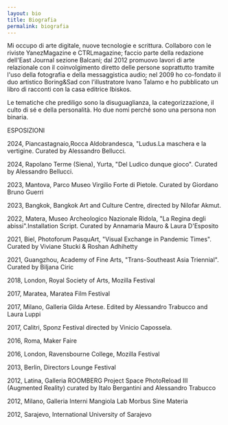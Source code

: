 ```yaml
---
layout: bio
title: Biografia  
permalink: biografia
---
```


<DIV ID="bio">
<P>
Mi occupo di arte digitale, nuove tecnologie e
scrittura. Collaboro con le riviste YanezMagazine e CTRLmagazine; faccio parte della redazione dell'East Journal sezione Balcani;
dal 2012 promuovo lavori di arte relazionale con il coinvolgimento
diretto delle persone soprattutto tramite l'uso della fotografia e
della messaggistica audio; nel 2009 ho co-fondato il duo artistico
Boring&Sad con l’illustratore Ivano Talamo e ho pubblicato un libro di
racconti con la casa editrice Ibiskos.
</P>
<P>
Le tematiche che prediligo sono la disuguaglianza, la
categorizzazione, il culto di sé e della personalità.
Ho due nomi perché sono una persona non binaria.
</P>
</DIV>

<span style="text-transform: uppercase">
Esposizioni
</span>

2024, Piancastagnaio,Rocca Aldobrandesca, "Ludus.La maschera e la vertigine. Curated by Alessandro Bellucci.

2024, Rapolano Terme (Siena), Yurta, "Del Ludico dunque gioco". Curated by Alessandro Bellucci.

2023, Mantova, Parco Museo Virgilio Forte di Pietole. Curated by Giordano Bruno Guerri

2023, Bangkok, Bangkok Art and Culture Centre, directed by Nilofar Akmut.

2022, Matera, Museo Archeologico Nazionale Ridola, "La Regina degli abissi".Installation Script.  Curated by Annamaria Mauro & Laura D'Esposito

2021, Biel, Photoforum PasquArt, "Visual Exchange in Pandemic Times". Curated by Viviane Stucki & Roshan Adhihetty

2021, Guangzhou, Academy of Fine Arts, "Trans-Southeast Asia Triennial". Curated by Biljana Ciric

2018, London, Royal Society of Arts, Mozilla Festival

2017, Maratea, Maratea Film Festival

2017, Milano, Galleria Gilda Artese. Edited by Alessandro Trabucco and Laura Luppi

2017, Calitri, Sponz Festival directed by Vinicio Capossela.

2016, Roma, Maker Faire

2016, London, Ravensbourne College, Mozilla Festival

2013, Berlin, Directors Lounge Festival

2012, Latina, Galleria ROOMBERG Project Space PhotoReload III (Augmented Reality) curated by Italo Bergantini and Alessandro Trabucco

2012, Milano, Galleria Interni Mangiola Lab Morbus Sine Materia

2012, Sarajevo, International University of Sarajevo
